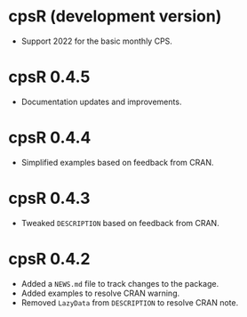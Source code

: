 # cpsR (development version)

* Support 2022 for the basic monthly CPS.

# cpsR 0.4.5

* Documentation updates and improvements.

# cpsR 0.4.4

* Simplified examples based on feedback from CRAN.

# cpsR 0.4.3

* Tweaked `DESCRIPTION` based on feedback from CRAN.

# cpsR 0.4.2

* Added a `NEWS.md` file to track changes to the package.
* Added examples to resolve CRAN warning.
* Removed `LazyData` from `DESCRIPTION` to resolve CRAN note.
